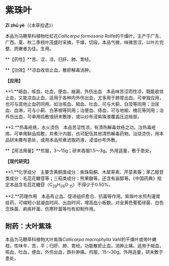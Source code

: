 # 紫珠叶

**Zǐ zhū yè**（《本草拾遗》）

本品为马鞭草科植物杜虹花*Callicarpa formosana* Rolfe的干燥叶。主产于广东、广西。夏、秋二季枝叶茂盛时采摘，干燥，切段。本品气微，味微苦涩。以叶片完整、质嫩者为佳。生用。

**【药性】**苦、涩，凉。归肝、肺、胃经。

**【功效】**凉血收敛止血，散瘀解毒消肿。

**【应用】**

**1.**衄血，咳血，吐血，便血，崩漏，外伤出血　本品味苦涩而性凉，既能收敛止血，又能凉血止血，适用于各种内外伤出血，尤多用于肺胃出血。可单独应用，也可与其他止血药同用。如治咳血、衄血、吐血，可与大蓟、白及等同用；治尿血、血淋，可与小蓟、白茅根等同用；治便血、痔血，可与地榆、槐花等同用；治外伤出血，可单用捣敷或研末敷掺，或以纱布浸紫珠液覆盖压迫局部。

**2.**热毒疮疡，水火烫伤　本品苦涩性凉，有清热解毒敛疮之功。治热毒疮疡，可单用鲜品捣敷，并煮汁内服，也可配伍其他清热解毒药物。治烧烫伤，用本品研末撒布患处，或用本品煎煮滤取药液，浸湿纱布外敷。

**【用法用量】**煎服，3～15g；研末吞服1.5～3g。外用适量，敷于患处。

**【现代研究】**

**1.**化学成分　主要含黄酮类成分：紫珠萜酮、木犀草素、芹菜素等；苯乙醇苷类成分：毛蕊花糖苷等；三萜类成分：熊果酸等。还含有甾醇等。《中国药典》规定本品含毛蕊花糖苷（C<sub>29</sub>H<sub>36</sub>O<sub> 15</sub>）不得少于0.50%。

**2.**药理作用　本品有止血、促进组织愈合、抗菌等作用。紫珠叶水煎剂灌胃给药，可缩短小鼠凝血时间、出血时间，增高血小板数。对金黄色葡萄球菌、白色念珠菌、痢疾杆菌、伤寒杆菌等均有抑制作用。

## 附药：大叶紫珠

本品为马鞭草科植物大叶紫珠*Callicarpa macrophylla* Vahl的干燥叶或带叶嫩枝。性味辛、苦，平；归肝、肺、胃经。功能散瘀止血，消肿止痛。适用于衄血，咳血，吐血，便血，外伤出血，跌扑肿痛。煎服，15～30g。外用适量，研末敷于患处。